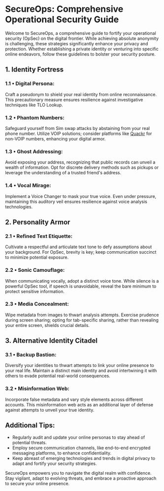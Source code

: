 # SecureOps: Comprehensive Operational Security Guide

Welcome to SecureOps, a comprehensive guide to fortify your operational security (OpSec) on the digital frontier. While achieving absolute anonymity is challenging, these strategies significantly enhance your privacy and protection. Whether establishing a private identity or venturing into specific online endeavors, follow these guidelines to bolster your security posture.

## 1. Identity Fortress

### 1.1 • Digital Persona:
Craft a pseudonym to shield your real identity from online reconnaissance. This precautionary measure ensures resilience against investigative techniques like TLO Lookup.

### 1.2 • Phantom Numbers:
Safeguard yourself from Sim swap attacks by abstaining from your real phone number. Utilize VOIP solutions; consider platforms like [Quackr](https://quackr.io/) for non-VOIP numbers, enhancing your digital armor.

### 1.3 • Ghost Addressing:
Avoid exposing your address, recognizing that public records can unveil a wealth of information. Opt for discrete delivery methods such as pickups or leverage the understanding of a trusted friend's address.

### 1.4 • Vocal Mirage:
Implement a Voice Changer to mask your true voice. Even under pressure, maintaining this auditory veil ensures resilience against voice analysis technologies.

## 2. Personality Armor

### 2.1 • Refined Text Etiquette:
Cultivate a respectful and articulate text tone to defy assumptions about your background. For OpSec, brevity is key; keep communication succinct to minimize potential exposure.

### 2.2 • Sonic Camouflage:
When communicating vocally, adopt a distinct voice tone. While silence is a powerful OpSec tool, if speech is unavoidable, reveal the bare minimum to protect sensitive information.

### 2.3 • Media Concealment:
Wipe metadata from images to thwart analysis attempts. Exercise prudence during screen sharing; opting for tab-specific sharing, rather than revealing your entire screen, shields crucial details.

## 3. Alternative Identity Citadel

### 3.1 • Backup Bastion:
Diversify your identities to thwart attempts to link your online presence to your real life. Maintain a distinct main identity and avoid intertwining it with others to evade potential real-world consequences.

### 3.2 • Misinformation Web:
Incorporate false metadata and vary style elements across different accounts. This misinformation web acts as an additional layer of defense against attempts to unveil your true identity.

## Additional Tips:

- Regularly audit and update your online personas to stay ahead of potential threats.
- Employ secure communication channels, like end-to-end encrypted messaging platforms, to enhance confidentiality.
- Keep abreast of emerging technologies and trends in digital privacy to adapt and fortify your security strategies.

SecureOps empowers you to navigate the digital realm with confidence. Stay vigilant, adapt to evolving threats, and embrace a proactive approach to secure your online presence.